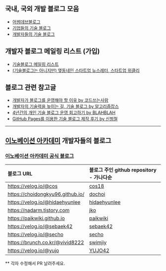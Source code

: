## 국내, 국외 개발 블로그 모음

* [어썸데브블로그](https://github.com/sarojaba/awesome-devblog)
* [기업들의 기술 블로그](tech_blogs.md)
* [개발자들의 기술 블로그](personal_blogs.md)

## 개발자 블로그 메일링 리스트 (가입)

* [기술블로그 메일링 리스트](http://kyungyeon.me/subscribe)
* [(기술블로그는 아니지만) 옆동네인 스타트업 뉴스레터, 스타트업 위클리](http://glance.media/subscription/subscribe)

## 블로그 관련 참고글

* [개발자가 블로그를 운영해야 할 이유 by 코드쓰는사람](https://taegon.kim/archives/7107)
* [개발자의 기술력을 높이는 길, 기술 블로그 by 알고리즘잡스](https://brunch.co.kr/@thswlsgh/6)
* [4년간의 개인 기술 블로그 운영 회고하기 by BLAHBLAH](https://www.holaxprogramming.com/2016/11/17/blahblah-writing-as-programmer/)
* [GitHub Pages를 이용한 기술 블로그 제작 후기 by 신범철](https://medium.com/deliverytechkorea/github-pages를-이용한-기술-블로그-제작-후기-77ce4b5e5564)

----------

## [이노베이션 아카데미](https://innovationacademy.kr) 개발자들의 블로그

### [이노베이션 아카데미 공식 블로그](https://42place.wordpress.com/)

| 블로그 URL                       | 블로그 주인 github repository - 가나다순        |
| :------------------------------- | :---------------------------------------------- |
| https://velog.io/@cos            | [cos18](https://github.com/cos18)               |
| https://choidongkyu96.github.io/ | [dochoi](https://github.com/ChoiDongKyu96)      |
| https://velog.io/@hidaehyunlee   | [hidaehyunlee](https://github.com/hidaehyunlee) |
| https://nadarm.tistory.com       | [jko](https://github.com/nadarm)                |
| https://paikwiki.github.io       | [paikwiki](https://github.com/paikwiki)         |
| https://velog.io/@sebaek42       | [sebaek42](https://github.com/sebaek42)         |
| https://velog.io/@secho          | [secho](https://github.com/seongsangCHO)        |
| https://brunch.co.kr/@vivid8222  | [swimjiy](https://github.com/swimjiy)           |
| https://velog.io/@yujo           | [YUJO42](https://github.com/YUJO42)             |

** 각자 수정해서 PR 날려주세요.

